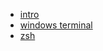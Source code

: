 - [intro](/environment/terminal/README.md)
- [windows terminal](/environment/terminal/WindowsTerminal.md)
- [zsh](/environment/terminal/zsh.md)
